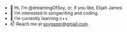- 👋 Hi, I’m @dreamingOfSoy, or, if you like, Elijah James
- 👀 I’m interested in songwriting and coding.
- 🌱 I’m currently learning c++.
- 📫 Reach me at soygazer@gmail.com.

<!---
dreamingOfSoy/dreamingOfSoy is a ✨ special ✨ repository because its `README.md` (this file) appears on your GitHub profile.
You can click the Preview link to take a look at your changes.
--->
